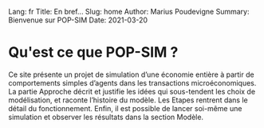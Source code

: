 Lang: fr
Title: En bref...
Slug: home
Author: Marius Poudevigne
Summary: Bienvenue sur POP-SIM
Date: 2021-03-20

# Qu'est ce que POP-SIM ?

Ce site présente un projet de simulation d’une économie entière à partir de 
comportements simples d’agents dans les transactions microéconomiques. La 
partie Approche décrit et justifie les idées qui sous-tendent les choix de 
modélisation, et raconte l’histoire du modèle. Les Etapes rentrent dans le détail 
du fonctionnement. Enfin, il est possible de lancer soi-même une simulation et 
observer les résultats dans la section Modèle.
